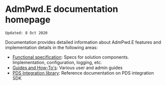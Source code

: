 # AdmPwd.E documentation homepage
`Updated: 8 Oct 2020`  

Documentation provides detailed information about AdmPwd.E features and implementation details in the following areas:
* [Functional specification](articles/Specification.md): Specs for solution components. Implementation, configuration, logging, etc.
* [Guides and How-To's](articles/Guides.md): Various user and admin guides
* [PDS Integration library](articles/Wrapper-Intro.md): Reference documentation on PDS integration SDK

